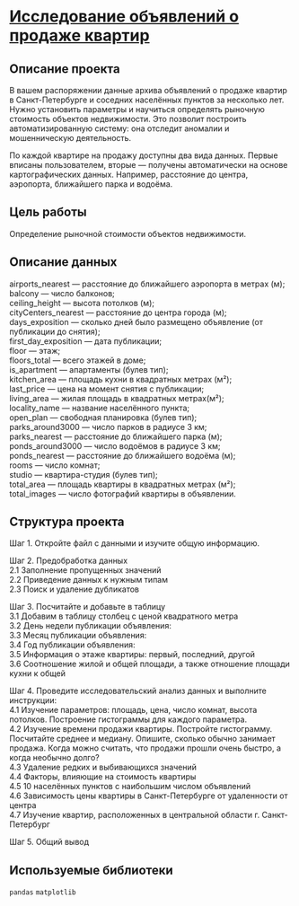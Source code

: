 # [Исследование объявлений о продаже квартир](https://github.com/IvanZhoglik/yandex-practicum-projects/blob/2717684b7d27d8cc573961770985541bc663193a/03_exploratory_data_analysis/research_of_apartments_for_sale.ipynb)

## Описание проекта

В вашем распоряжении данные архива объявлений о продаже квартир в Санкт-Петербурге и соседних населённых пунктов за несколько лет. Нужно установить параметры и научиться определять рыночную стоимость объектов недвижимости. Это позволит построить автоматизированную систему: она отследит аномалии и мошенническую деятельность.

По каждой квартире на продажу доступны два вида данных. Первые вписаны пользователем, вторые — получены автоматически на основе картографических данных. Например, расстояние до центра, аэропорта, ближайшего парка и водоёма.

## Цель работы

Определение рыночной стоимости объектов недвижимости.

## Описание данных

airports_nearest — расстояние до ближайшего аэропорта в метрах (м); 
<br>balcony — число балконов; 
<br>ceiling_height — высота потолков (м); 
<br>cityCenters_nearest — расстояние до центра города (м); 
<br>days_exposition — сколько дней было размещено объявление (от публикации до снятия); 
<br>first_day_exposition — дата публикации; 
<br>floor — этаж; 
<br>floors_total — всего этажей в доме; 
<br>is_apartment — апартаменты (булев тип); 
<br>kitchen_area — площадь кухни в квадратных метрах (м²); 
<br>last_price — цена на момент снятия с публикации; 
<br>living_area — жилая площадь в квадратных метрах(м²); 
<br>locality_name — название населённого пункта; 
<br>open_plan — свободная планировка (булев тип); 
<br>parks_around3000 — число парков в радиусе 3 км; 
<br>parks_nearest — расстояние до ближайшего парка (м); 
<br>ponds_around3000 — число водоёмов в радиусе 3 км; 
<br>ponds_nearest — расстояние до ближайшего водоёма (м); 
<br>rooms — число комнат; 
<br>studio — квартира-студия (булев тип); 
<br>total_area — площадь квартиры в квадратных метрах (м²); 
<br>total_images — число фотографий квартиры в объявлении.

## Структура проекта

Шаг 1. Откройте файл с данными и изучите общую информацию.

Шаг 2. Предобработка данных
<br>2.1  Заполнение пропущенных значений
<br>2.2  Приведение данных к нужным типам
<br>2.3  Поиск и удаление дубликатов

Шаг 3. Посчитайте и добавьте в таблицу
<br>3.1  Добавим в таблицу столбец с ценой квадратного метра
<br>3.2  День недели публикации объявления:
<br>3.3  Месяц публикации объявления:
<br>3.4  Год публикации объявления:
<br>3.5  Информация о этаже квартиры: первый, последний, другой
<br>3.6  Соотношение жилой и общей площади, а также отношение площади кухни к общей

Шаг 4. Проведите исследовательский анализ данных и выполните инструкции:
<br>4.1  Изучение параметров: площадь, цена, число комнат, высота потолков. Построение гистограммы для каждого параметра.
<br>4.2  Изучение времени продажи квартиры. Постройте гистограмму. Посчитайте среднее и медиану. Опишите, сколько обычно занимает продажа. Когда можно считать, что продажи прошли очень быстро, а когда необычно долго?
<br>4.3  Удаление редких и выбивающихся значений
<br>4.4  Факторы, влияющие на стоимость квартиры
<br>4.5  10 населённых пунктов с наибольшим числом объявлений
<br>4.6  Зависимость цены квартиры в Санкт-Петербурге от удаленности от центра
<br>4.7  Изучение квартир, расположенных в центральной области г. Санкт-Петербург

Шаг 5. Общий вывод

## Используемые библиотеки
`pandas` `matplotlib`
